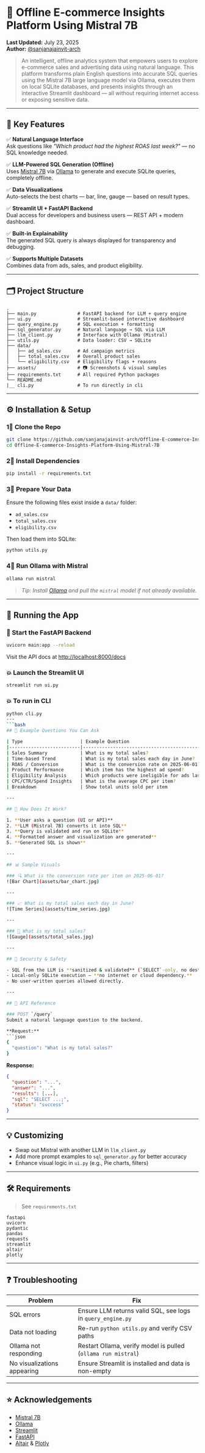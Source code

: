 # 🚀 Offline E-commerce Insights Platform Using Mistral 7B

**Last Updated:** July 23, 2025  
**Author:** [@sanjanajainvit-arch](https://github.com/sanjanajainvit-arch)

> An intelligent, offline analytics system that empowers users to explore e-commerce sales and advertising data using natural language.
This platform transforms plain English questions into accurate SQL queries using the Mistral 7B large language model via Ollama, executes them on local SQLite databases, and presents insights through an interactive Streamlit dashboard — all without requiring internet access or exposing sensitive data.

---

## 🌟 Key Features

✅ **Natural Language Interface**  
Ask questions like _"Which product had the highest ROAS last week?"_ — no SQL knowledge needed.

✅ **LLM-Powered SQL Generation (Offline)**  
Uses [Mistral 7B](https://ollama.com/library/mistral) via [Ollama](https://ollama.com/) to generate and execute SQLite queries, completely offline.

✅ **Data Visualizations**  
Auto-selects the best charts — bar, line, gauge — based on result types.

✅ **Streamlit UI + FastAPI Backend**  
Dual access for developers and business users — REST API + modern dashboard.

✅ **Built-in Explainability**  
The generated SQL query is always displayed for transparency and debugging.

✅ **Supports Multiple Datasets**  
Combines data from ads, sales, and product eligibility.

---

## 🗂️ Project Structure

```
.
├── main.py               # FastAPI backend for LLM + query engine
├── ui.py                 # Streamlit-based interactive dashboard
├── query_engine.py       # SQL execution + formatting
├── sql_generator.py      # Natural language → SQL via LLM
├── llm_client.py         # Interface with Ollama (Mistral)
├── utils.py              # Data loader: CSV → SQLite
├── data/
│   ├── ad_sales.csv      # Ad campaign metrics
│   ├── total_sales.csv   # Overall product sales
│   └── eligibility.csv   # Eligibility flags + reasons
├── assets/               # 📷 Screenshots & visual samples
├── requirements.txt      # All required Python packages
└── README.md
|__ cli.py                # To run directly in cli
```

---

## ⚙️ Installation & Setup

### 1⃣️ Clone the Repo
```bash
git clone https://github.com/sanjanajainvit-arch/Offline-E-commerce-Insights-Platform-Using-Mistral-7B.git
cd Offline-E-commerce-Insights-Platform-Using-Mistral-7B
```

### 2⃣️ Install Dependencies
```bash
pip install -r requirements.txt
```

### 3⃣️ Prepare Your Data
Ensure the following files exist inside a `data/` folder:
- `ad_sales.csv`
- `total_sales.csv`
- `eligibility.csv`

Then load them into SQLite:
```bash
python utils.py
```

### 4⃣️ Run Ollama with Mistral
```bash
ollama run mistral
```

> _Tip: Install [Ollama](https://ollama.com) and pull the `mistral` model if not already available._

---

## 🚀 Running the App

### 🔧 Start the FastAPI Backend
```bash
uvicorn main:app --reload
```
Visit the API docs at [http://localhost:8000/docs](http://localhost:8000/docs)

### 💥 Launch the Streamlit UI
```bash
streamlit run ui.py
```
### 💥 To run in CLI
```bash
python cli.py
---
```bash
## 🧠 Example Questions You Can Ask

| Type                     | Example Question                                        |
|--------------------------|--------------------------------------------------------|
| Sales Summary            | What is my total sales?                                |
| Time-based Trend         | What is my total sales each day in June?              |
| ROAS / Conversion        | What is the conversion rate on 2025-06-01?             |
| Product Performance      | Which item has the highest ad spend?                   |
| Eligibility Analysis     | Which products were ineligible for ads last week?      |
| CPC/CTR/Spend Insights   | What is the average CPC per item?                      |
| Breakdown                | Show total units sold per item                         |

---

## 🤠 How Does It Work?

1. **User asks a question (UI or API)**
2. **LLM (Mistral 7B) converts it into SQL**
3. **Query is validated and run on SQLite**
4. **Formatted answer and visualization are generated**
5. **Generated SQL is shown**

---

## 📊 Sample Visuals

### 🔍 What is the conversion rate per item on 2025-06-01?
![Bar Chart](assets/bar_chart.jpg)

---

### 📈 What is my total sales each day in June?
![Time Series](assets/time_series.jpg)

---

### 🧼 What is my total sales?
![Gauge](assets/total_sales.jpg)

---

## 🔐 Security & Safety

- SQL from the LLM is **sanitized & validated** (`SELECT`-only, no destructive queries).
- Local-only SQLite execution — **no internet or cloud dependency.**
- No user-written queries allowed directly.

---

## 🔄 API Reference

### POST `/query`
Submit a natural language question to the backend.

**Request:**
```json
{
  "question": "What is my total sales?"
}
```

**Response:**
```json
{
  "question": "...",
  "answer": "...",
  "results": [...],
  "sql": "SELECT ...;",
  "status": "success"
}
```

---

## 💡 Customizing

- Swap out Mistral with another LLM in `llm_client.py`
- Add more prompt examples to `sql_generator.py` for better accuracy
- Enhance visual logic in `ui.py` (e.g., Pie charts, filters)

---

## 🛠️ Requirements

> See `requirements.txt`

```
fastapi
uvicorn
pydantic
pandas
requests
streamlit
altair
plotly
```

---

## ❓ Troubleshooting

| Problem                        | Fix                                                              |
|-------------------------------|------------------------------------------------------------------|
| SQL errors                    | Ensure LLM returns valid SQL, see logs in `query_engine.py`      |
| Data not loading              | Re-run `python utils.py` and verify CSV paths                    |
| Ollama not responding         | Restart Ollama, verify model is pulled (`ollama run mistral`)    |
| No visualizations appearing   | Ensure Streamlit is installed and data is non-empty              |

---

## ⭐ Acknowledgements

- [Mistral 7B](https://mistral.ai/)
- [Ollama](https://ollama.com/)
- [Streamlit](https://streamlit.io/)
- [FastAPI](https://fastapi.tiangolo.com/)
- [Altair](https://altair-viz.github.io/) & [Plotly](https://plotly.com/)
